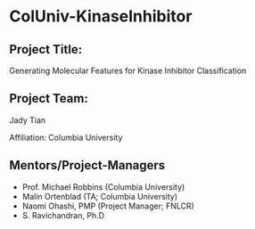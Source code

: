 # ColUniv-KinaseInhibitor

## Project Title: 
Generating Molecular Features for Kinase Inhibitor Classification

## Project Team: 
Jady Tian

Affiliation: Columbia University

## Mentors/Project-Managers
* Prof. Michael Robbins (Columbia University)
* Malin Ortenblad (TA; Columbia University)
* Naomi Ohashi, PMP (Project Manager; FNLCR)
* S. Ravichandran, Ph.D

